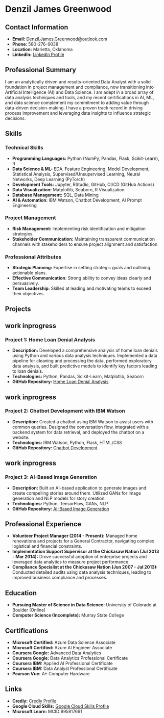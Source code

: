 # Denzil James Greenwood

## Contact Information
- **Email:** Denzil.James.Greenwood@outlook.com
- **Phone:** 580-276-6038
- **Location:** Marietta, Oklahoma
- **LinkedIn:** [LinkedIn Profile](https://www.linkedin.com/in/denzil-james-greenwood/)

## Professional Summary
I am an analytically driven and results-oriented Data Analyst with a solid foundation in project management and compliance, now transitioning into Artificial Intelligence (AI) and Data Science. I am adept in a broad array of data analysis techniques and tools, and my recent certifications in AI, ML, and data science complement my commitment to adding value through data-driven decision-making. I have a proven track record in driving process improvement and leveraging data insights to influence strategic decisions.

## Skills

### Technical Skills
- **Programming Languages:** Python (NumPy, Pandas, Flask, Scikit-Learn), R
- **Data Science & ML:** EDA, Feature Engineering, Model Development, Statistical Analysis, Supervised/Unsupervised Learning, Neural Networks, Deep Learning (PyTorch)
- **Development Tools:** Jupyter, RStudio, GitHub, CI/CD (GitHub Actions)
- **Data Visualization:** Matplotlib, Seaborn, R Visualization
- **Database Management:** SQL, Data Mining
- **AI & Automation:** IBM Watson, Chatbot Development, AI Prompt Engineering

### Project Management
- **Risk Management:** Implementing risk identification and mitigation strategies.
- **Stakeholder Communication:** Maintaining transparent communication channels with stakeholders to ensure project alignment and satisfaction.

### Professional Attributes
- **Strategic Planning:** Expertise in setting strategic goals and outlining actionable plans.
- **Effective Communication:** Strong ability to convey ideas clearly and persuasively.
- **Team Leadership:** Skilled at leading and motivating teams to exceed their objectives.

## Projects

## work inprogress
### Project 1: Home Loan Denial Analysis
- **Description:** Developed a comprehensive analysis of home loan denials using Python and various data analysis techniques. Implemented a data pipeline for cleaning and processing the data, performed exploratory data analysis, and built predictive models to identify key factors leading to loan denials.
- **Technologies:** Python, Pandas, Scikit-Learn, Matplotlib, Seaborn
- **GitHub Repository:** [Home Loan Denial Analysis](https://github.com/DJ-Greenwood/home-loan-denial-analysis)

## work inprogress
### Project 2: Chatbot Development with IBM Watson
- **Description:** Created a chatbot using IBM Watson to assist users with common queries. Designed the conversation flow, integrated with a backend system for data retrieval, and deployed the chatbot on a website.
- **Technologies:** IBM Watson, Python, Flask, HTML/CSS
- **GitHub Repository:** [Chatbot Development](https://github.com/DJ-Greenwood/chatbot-development)

## work inprogress
### Project 3: AI-Based Image Generation
- **Description:** Built an AI-based application to generate images and create compelling stories around them. Utilized GANs for image generation and NLP models for story creation.
- **Technologies:** Python, TensorFlow, GANs, NLP
- **GitHub Repository:** [AI-Based Image Generation](https://github.com/DJ-Greenwood/ai-image-generation)

## Professional Experience
- **Volunteer Project Manager (2014 - Present):** Managed home renovations and projects for a General Contractor, navigating complex logistical and financial constraints.
- **Implementation Support Supervisor at the Chickasaw Nation (Jul 2013 - Mar 2014):** Drove successful adoption of enterprise projects and leveraged data analytics to measure project performance.
- **Compliance Specialist at the Chickasaw Nation (Jun 2007 - Jul 2013):** Conducted detailed audits using data analysis techniques, leading to improved business compliance and processes.

## Education
- **Pursuing Master of Science in Data Science:** University of Colorado at Boulder (Online)
- **Computer Science (Incomplete):** Murray State College

## Certifications
- **Microsoft Certified:** Azure Data Science Associate
- **Microsoft Certified:** Azure AI Engineer Associate
- **Coursera Google:** Advanced Data Analytics
- **Coursera Google:** Data Analytics Professional Certificate
- **Coursera IBM:** Applied AI Professional Certificate
- **Coursera IBM:** Data Analyst Professional Certificate
- **Pearson Vue:** A+ Computer Hardware

## Links
- **Credly:** [Credly Profile](https://www.credly.com/users/james-greenwood.b14e2a77)
- **Google Cloud Skills:** [Google Cloud Skills Profile](https://www.cloudskillsboost.google/public_profiles/089cc308-90e6-4d09-bc96-99539a86a021)
- **Microsoft Learn:** MCID:995817691
